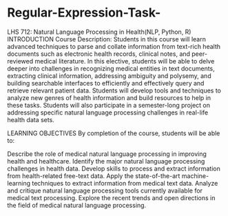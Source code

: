 # Regular-Expression-Task-
LHS 712: Natural Language Processing in Health(NLP, Python, R)
INTRODUCTION
Course Description: Students in this course will learn advanced techniques to parse and collate information from text-rich health documents such as electronic health records, clinical notes, and peer-reviewed medical literature. In this elective, students will be able to delve deeper into challenges in recognizing medical entities in text documents, extracting clinical information, addressing ambiguity and polysemy, and building searchable interfaces to efficiently and effectively query and retrieve relevant patient data. Students will develop tools and techniques to analyze new genres of health information and build resources to help in these tasks. Students will also participate in a semester-long project on addressing specific natural language processing challenges in real-life health data sets.

LEARNING OBJECTIVES
By completion of the course, students will be able to:

Describe the role of medical natural language processing in improving health and healthcare. Identify the major natural language processing challenges in health data. Develop skills to process and extract information from health-related free-text data. Apply the state-of-the-art machine-learning techniques to extract information from medical text data. Analyze and critique natural language processing tools currently available for medical text processing. Explore the recent trends and open directions in the field of medical natural language processing.
